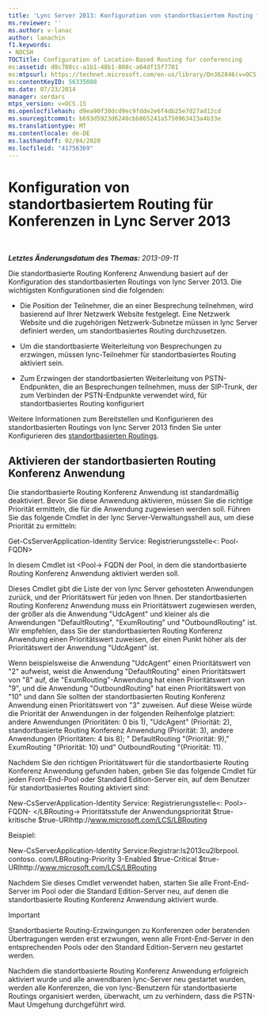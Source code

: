 ```yaml
---
title: 'Lync Server 2013: Konfiguration von standortbasiertem Routing für Konferenzen'
ms.reviewer: ''
ms.author: v-lanac
author: lanachin
f1.keywords:
- NOCSH
TOCTitle: Configuration of Location-Based Routing for conferencing
ms:assetid: d8c708cc-a1b1-48b1-808c-a64df15f7701
ms:mtpsurl: https://technet.microsoft.com/en-us/library/Dn362846(v=OCS.15)
ms:contentKeyID: 56335088
ms.date: 07/23/2014
manager: serdars
mtps_version: v=OCS.15
ms.openlocfilehash: d9ea90f30dcd9ec9fdde2e6f4db25e7d27ad12cd
ms.sourcegitcommit: b693d5923d6240cbb865241a5750963423a4b33e
ms.translationtype: MT
ms.contentlocale: de-DE
ms.lasthandoff: 02/04/2020
ms.locfileid: "41756369"
---
```

<div data-xmlns="http://www.w3.org/1999/xhtml">

<div class="topic" data-xmlns="http://www.w3.org/1999/xhtml" data-msxsl="urn:schemas-microsoft-com:xslt" data-cs="http://msdn.microsoft.com/en-us/">

<div data-asp="http://msdn2.microsoft.com/asp">

# <a name="configuration-of-location-based-routing-for-conferencing-in-lync-server-2013"></a>Konfiguration von standortbasiertem Routing für Konferenzen in Lync Server 2013

</div>

<div id="mainSection">

<div id="mainBody">

<span> </span>

_**Letztes Änderungsdatum des Themas:** 2013-09-11_

Die standortbasierte Routing Konferenz Anwendung basiert auf der Konfiguration des standortbasierten Routings von lync Server 2013. Die wichtigsten Konfigurationen sind die folgenden:

  - Die Position der Teilnehmer, die an einer Besprechung teilnehmen, wird basierend auf Ihrer Netzwerk Website festgelegt. Eine Netzwerk Website und die zugehörigen Netzwerk-Subnetze müssen in lync Server definiert werden, um standortbasiertes Routing durchzusetzen.

  - Um die standortbasierte Weiterleitung von Besprechungen zu erzwingen, müssen lync-Teilnehmer für standortbasiertes Routing aktiviert sein.

  - Zum Erzwingen der standortbasierten Weiterleitung von PSTN-Endpunkten, die an Besprechungen teilnehmen, muss der SIP-Trunk, der zum Verbinden der PSTN-Endpunkte verwendet wird, für standortbasiertes Routing konfiguriert

Weitere Informationen zum Bereitstellen und Konfigurieren des standortbasierten Routings von lync Server 2013 finden Sie unter Konfigurieren des [standortbasierten Routings](lync-server-2013-configuring-location-based-routing.md).

<div>

## <a name="enabling-the-location-based-routing-conferencing-application"></a>Aktivieren der standortbasierten Routing Konferenz Anwendung

Die standortbasierte Routing Konferenz Anwendung ist standardmäßig deaktiviert. Bevor Sie diese Anwendung aktivieren, müssen Sie die richtige Priorität ermitteln, die für die Anwendung zugewiesen werden soll. Führen Sie das folgende Cmdlet in der lync Server-Verwaltungsshell aus, um diese Priorität zu ermitteln:

Get-CsServerApplication-Identity Service: Registrierungsstelle\<: Pool-FQDN\>

In diesem Cmdlet ist \<Pool-\> FQDN der Pool, in dem die standortbasierte Routing Konferenz Anwendung aktiviert werden soll.

Dieses Cmdlet gibt die Liste der von lync Server gehosteten Anwendungen zurück, und der Prioritätswert für jeden von Ihnen. Der standortbasierten Routing Konferenz Anwendung muss ein Prioritätswert zugewiesen werden, der größer als die Anwendung "UdcAgent" und kleiner als die Anwendungen "DefaultRouting", "ExumRouting" und "OutboundRouting" ist. Wir empfehlen, dass Sie der standortbasierten Routing Konferenz Anwendung einen Prioritätswert zuweisen, der einen Punkt höher als der Prioritätswert der Anwendung "UdcAgent" ist.

Wenn beispielsweise die Anwendung "UdcAgent" einen Prioritätswert von "2" aufweist, weist die Anwendung "DefaultRouting" einen Prioritätswert von "8" auf, die "ExumRouting"-Anwendung hat einen Prioritätswert von "9", und die Anwendung "OutboundRouting" hat einen Prioritätswert von "10" und dann Sie sollten der standortbasierten Routing Konferenz Anwendung einen Prioritätswert von "3" zuweisen. Auf diese Weise würde die Priorität der Anwendungen in der folgenden Reihenfolge platziert: andere Anwendungen (Prioritäten: 0 bis 1), "UdcAgent" (Priorität: 2), standortbasierte Routing Konferenz Anwendung (Priorität: 3), andere Anwendungen (Prioritäten: 4 bis 8); " DefaultRouting "(Priorität: 9)," ExumRouting "(Priorität: 10) und" OutboundRouting "(Priorität: 11).

Nachdem Sie den richtigen Prioritätswert für die standortbasierte Routing Konferenz Anwendung gefunden haben, geben Sie das folgende Cmdlet für jeden Front-End-Pool oder Standard Edition-Server ein, auf dem Benutzer für standortbasiertes Routing aktiviert sind:

New-CsServerApplication-Identity Service: Registrierungsstelle\<: Pool\>-FQDN- \</LBRouting-\> Prioritätsstufe der Anwendungspriorität $true-kritische $true-URIhttp://www.microsoft.com/LCS/LBRouting

Beispiel:

New-CsServerApplication-Identity Service:Registrar:ls2013cu2lbrpool. contoso. com/LBRouting-Priority 3-Enabled $true-Critical $true-URIhttp://www.microsoft.com/LCS/LBRouting

Nachdem Sie dieses Cmdlet verwendet haben, starten Sie alle Front-End-Server im Pool oder die Standard Edition-Server neu, auf denen die standortbasierte Routing Konferenz Anwendung aktiviert wurde.

<div>


> [!IMPORTANT]  
> Standortbasierte Routing-Erzwingungen zu Konferenzen oder beratenden Übertragungen werden erst erzwungen, wenn alle Front-End-Server in den entsprechenden Pools oder den Standard Edition-Servern neu gestartet werden.



</div>

Nachdem die standortbasierte Routing Konferenz Anwendung erfolgreich aktiviert wurde und alle anwendbaren lync-Server neu gestartet wurden, werden alle Konferenzen, die von lync-Benutzern für standortbasierte Routings organisiert werden, überwacht, um zu verhindern, dass die PSTN-Maut Umgehung durchgeführt wird.

</div>

</div>

<span> </span>

</div>

</div>

</div>

